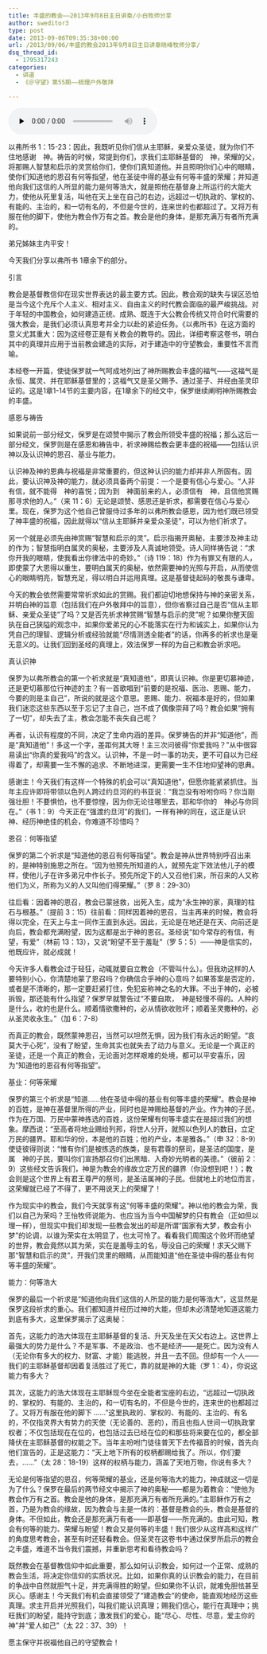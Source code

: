 ```yaml
---
title: 丰盛的教会——2013年9月8日主日讲章/小白牧师分享
author: sweditor3
type: post
date: 2013-09-06T09:35:38+00:00
url: /2013/09/06/丰盛的教会2013年9月8日主日讲章晓峰牧师分享/
dsq_thread_id:
  - 1795317243
categories:
  - 讲道
  - 《＠守望》第55期——梳理户外敬拜

---
```

<div id="c-9044" class="grandmp3">
  <audio src="https://t5.shwchurch.org/wp-content/uploads/2013/09/20130906172112496.mp3" controls false preload="none" autobuffer="false"></audio>
</div>

以弗所书 1：15-23：因此，我既听见你们信从主耶稣，亲爱众圣徒，就为你们不住地感谢　神。祷告的时候，常提到你们，求我们主耶稣基督的　神，荣耀的父，将那赐人智慧和启示的灵赏给你们，使你们真知道他。并且照明你们心中的眼睛，使你们知道他的恩召有何等指望，他在圣徒中得的基业有何等丰盛的荣耀；并知道他向我们这信的人所显的能力是何等浩大，就是照他在基督身上所运行的大能大力，使他从死里复活，叫他在天上坐在自己的右边，远超过一切执政的、掌权的、有能的、主治的，和一切有名的，不但是今世的，连来世的也都超过了。又将万有服在他的脚下，使他为教会作万有之首。教会是他的身体，是那充满万有者所充满的。

弟兄姊妹主内平安！

今天我们分享以弗所书 1章余下的部分。

引言

教会是基督教信仰在现实世界表达的最主要方式。因此，教会观的缺失与误区恐怕是当今这个充斥个人主义、相对主义、自由主义的时代教会面临的最严峻挑战。对于年轻的中国教会，如何建造正统、成熟、既连于大公教会传统又符合时代需要的强大教会，是我们必须认真思考并全力以赴的紧迫任务。《以弗所书》在这方面的意义尤其重大：因为这经卷正是有关教会的教导的。因此，详细考察这卷书，明白其中的真理并应用于当前教会建造的实际，对于建造中的守望教会，重要性不言而喻。

本经卷一开篇，使徒保罗就一气呵成地列出了神所赐教会丰盛的福气——这福气是永恒、属灵、并在耶稣基督里的；这福气又是圣父赐予、通过圣子、并经由圣灵印证的。这是1章1-14节的主要内容，在1章余下的经文中，保罗继续阐明神所赐教会的丰盛。

感恩与祷告

如果说前一部分经文，保罗是在颂赞中揭示了教会所领受丰盛的祝福；那么这后一部分经文，保罗则是在感恩和祷告中，祈求神赐给教会更丰盛的祝福——包括认识神以及认识神的恩召、基业与能力。

认识神及神的恩典与祝福是非常重要的，但这种认识的能力却并非人所固有。因此，要认识神及神的能力，就必须具备两个前提：一个是要有信心与爱心。“人非有信，就不能得　神的喜悦；因为到　神面前来的人，必须信有　神，且信他赏赐那寻求他的人。”（来 11：6）无论是颂赞、感恩还是祈求，都需要在信心与爱心里。现在，保罗为这个他自己曾服侍过多年的以弗所教会感恩，因为他们既已领受了神丰盛的祝福，因此就得以“信从主耶稣并亲爱众圣徒”，可以为他们祈求了。

另一个就是必须先由神赏赐“智慧和启示的灵”。启示指揭开奥秘，主要涉及神主动的作为；智慧指明白属灵的奥秘，主要涉及人真诚地领受。诗人同样祷告说：“求你开我的眼睛，使我看出你律法中的奇妙。”（诗 119：18）作为有罪又有限的人，即使蒙了大恩得以重生，要明白属天的奥秘，依然需要神的光照与开启，从而使信心的眼睛明亮，智慧充足，得以明白并运用真理。这是基督徒起码的敬畏与谦卑。

今天的教会依然需要常常祈求如此的赏赐。我们都迫切地想保持与神的亲密关系，并明白神的旨意（包括我们在户外敬拜中的旨意），但你省察过自己是否“信从主耶稣、亲爱众圣徒”了吗？又是否先祈求神赏赐“智慧与启示的灵”呢？如果你整天固执在自己狭隘的观念中，如果你爱弟兄的心不能落实在行为和诚实上，如果你认为凭自己的理智、逻辑分析或经验就能“尽情测透全能者”的话，你再多的祈求也是毫无意义的。让我们回到圣经的真理上，效法保罗一样的为自己和教会祈求吧。

真认识神

保罗为以弗所教会的第一个祈求就是“真知道他”，即真认识神。你是更切慕神迹，还是更切慕那位行神迹的主？有一首歌唱到“前要的是祝福、医治、恩赐、能力，今要的则是主自己”，所说的就是这个意思。恩赐、能力、祝福本是好的，但如果我们迷恋这些东西以至于忘记了主自己，岂不成了偶像崇拜了吗？教会如果“拥有了一切”，却失去了主，教会怎能不丧失自己呢？

再者，认识有程度的不同，决定了生命内涵的差异。保罗祷告的并非“知道他”，而是“真知道他”！多这一个字，差距何其大呀！主三次问彼得“你爱我吗？”从中很容易读出“你真的爱我吗”的含义。认识神，不是一时一事的功夫，更不可自以为已经得着了，却需要一生不懈的追求、不断地进深，更需要一生不住地仰望神的恩典。

感谢主！今天我们有这样一个特殊的机会可以“真知道他”，但愿你能紧紧抓住。当年主应许即将带领以色列人跨过约旦河的约书亚说：“我岂没有吩咐你吗？你当刚强壮胆！不要惧怕，也不要惊惶，因为你无论往哪里去，耶和华你的　神必与你同在。”（书 1：9）今天正在“强渡约旦河”的我们，一样有神的同在，这正是认识神、经历神绝佳的机会，你难道不珍惜吗？

恩召：何等指望

保罗的第二个祈求是“知道他的恩召有何等指望”。教会是神从世界特别呼召出来的，是神特别施恩之所在。“因为他预先所知道的人，就预先定下效法他儿子的模样，使他儿子在许多弟兄中作长子。预先所定下的人又召他们来，所召来的人又称他们为义，所称为义的人又叫他们得荣耀。”（罗 8：29-30）

往后看：因着神的恩召，教会已蒙拯救，出死入生，成为“永生神的家，真理的柱石与根基。”（提前 3：15）往前看：同样因着神的恩召，当主再来的时候，教会将得以完全，在天上与主一同作王直到永远。因此，无论是在地还是在天、向前还是向后，教会都充满盼望，因为这都是出于神的恩召。圣经说“如今常存的有信，有望，有爱”（林前 13：13），又说“盼望不至于羞耻”（罗 5：5）——神是信实的，他既应许，就必成就！

今天许多人看教会过于轻狂，动辄就要自立教会（不管叫什么）。但我劝这样的人要特别小心，你清楚地蒙了恩召吗？你确信合乎神的心意吗？如果答案是否定的，或者是不清晰的，那一定要赶紧打住，免犯妄称神之名的大罪。不出于神的，必被拆毁，那还能有什么指望？保罗早就警告过“不要自欺，　神是轻慢不得的。人种的是什么，收的也是什么。顺着情欲撒种的，必从情欲收败坏；顺着圣灵撒种的，必从圣灵收永生。”（加 6：7-8）

而真正的教会，既然蒙神恩召，当然可以坦然无惧，因为我们有永远的盼望。“哀莫大于心死”，没有了盼望，生命其实也就失去了动力与意义。无论是一个真正的圣徒，还是一个真正的教会，无论面对怎样艰难的处境，都可以平安喜乐，因为“知道他的恩召有何等指望”。

基业：何等荣耀

保罗的第三个祈求是“知道……他在圣徒中得的基业有何等丰盛的荣耀”。教会是神的百姓，是神在基督里所得的产业，同时也是神赐给基督的产业。作为神的子民，作为在万国、万民中蒙神拣选的百姓，这份荣耀有何等丰盛实在是超过我们的想象。摩西说：“至高者将地业赐给列邦，将世人分开，就照以色列人的数目，立定万民的疆界。耶和华的份，本是他的百姓；他的产业，本是雅各。”（申 32：8-9）使徒彼得则说：“惟有你们是被拣选的族类，是有君尊的祭司，是圣洁的国度，是属　神的子民，要叫你们宣扬那召你们出黑暗、入奇妙光明者的美德。”（彼前 2：9）这些经文告诉我们，神是为教会的缘故立定万民的疆界（你没想到吧！）；教会则是这个世界上有君王尊严的祭司，是圣洁属神的子民。但就地上的地位而言，这荣耀就已经了不得了，更不用说天上的荣耀了！

作为现实中的教会，我们今天就享有这“何等丰盛的荣耀”。神以他的教会为荣，我们以自己为荣吗？王怡牧师说能为、也应当为当今中国解梦的只有教会（正如但以理一样），但现实中我们却发现一些教会发出的却是所谓“国家有大梦，教会有小梦”的论调，以谁为荣实在太明显了，也太可怜了。看看我们周围这个败坏而绝望的世界，教会竟然以其为荣，实在是羞辱主的名，辱没自己的荣耀！求天父赐下那“智慧和启示的灵”，开我们灵里的眼睛，从而能知道“他在圣徒中得的基业有何等丰盛的荣耀”。

能力：何等浩大

保罗的最后一个祈求是“知道他向我们这信的人所显的能力是何等浩大”，这显然是保罗这段祈求的重心。我们都知道并经历过神的大能，但却未必清楚地知道这能力到底有多大，这里保罗揭示了这奥秘：

首先，这能力的浩大体现在主耶稣基督的复活、升天及坐在天父右边上。这世界上最强大的势力是什么？不是军事、不是政治、也不是经济——是死亡。因为没有人（无论你有多大的权力、财富、才能）能逃脱，并且一去不回。但却有一个人——我们的主耶稣基督却因着复活胜过了死亡，靠的就是神的大能（罗 1：4），你说这能力有多大？

其次，这能力的浩大体现在主耶稣现今坐在全能者宝座的右边，“远超过一切执政的、掌权的、有能的、主治的，和一切有名的，不但是今世的，连来世的也都超过了。又将万有服在他的脚下 ……”这里执政的、掌权的、有能的、主治的、有名的，不仅指灵界大有势力的天使（无论善的、恶的），而且也指人世间一切执政掌权者；不仅包括现在在位的，也包括过去已经在位的和那些将来要在位的，都全部降伏在主耶稣基督的权能之下。当年主吩咐门徒往普天下去传福音的时候，首先向他们宣告的，正是这能力：“天上地下所有的权柄都赐给我了。所以，你们要去，……”（太 28：18-19）这样的权柄与能力，涵盖了天地万物，你说有多大？

无论是何等指望的恩召，何等荣耀的基业，还是何等浩大的能力，神成就这一切是为了什么？保罗在最后的两节经文中揭示了神的奥秘——都是为着教会：“使他为教会作万有之首。教会是他的身体，是那充满万有者所充满的。”主耶稣作万有之首，乃是为教会的缘故，因为教会与主是一体的：基督是教会的头，教会是基督的身体。不但如此，教会还是那充满万有者——即基督——所充满的。由此可知，教会有何等的能力、荣耀与盼望！教会又是何等的丰盛！我们很少从这样高和这样广的角度思考教会，甚至有时还轻看教会。但圣灵在这卷书中通过保罗所启示的教会之丰盛，难道不当令我们震撼，并重新思考和看待教会吗？

既然教会在基督教信仰中如此重要，那么如何认识教会，如何过一个正常、成熟的教会生活，将决定你信仰的实质状况。比如，如果你真的认识教会的能力，在目前的争战中自然就胆气十足，并充满得胜的盼望。但如果你不认识，就难免胆怯甚至灰心。感谢主！今天我们有机会直接领受了“建造教会”的使命，能直观地经历这些真理。求主开启并光照我们，叫我们能认识真理；赐我们信心，能行在真理中；挑旺我们的盼望，能持守到底；激发我们的爱心，能“尽心、尽性、尽意，爱主你的　神”并“爱人如己”（太 22：37、39）！

愿主保守并祝福他自己的守望教会！

&nbsp;

&nbsp;

&nbsp;

&nbsp;

&nbsp;